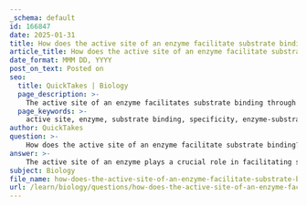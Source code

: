 ```yaml
---
_schema: default
id: 166847
date: 2025-01-31
title: How does the active site of an enzyme facilitate substrate binding?
article_title: How does the active site of an enzyme facilitate substrate binding?
date_format: MMM DD, YYYY
post_on_text: Posted on
seo:
  title: QuickTakes | Biology
  page_description: >-
    The active site of an enzyme facilitates substrate binding through its unique shape, forming an enzyme-substrate complex, stabilizing the transition state, and lowering activation energy. It engages in chemical interactions and may undergo conformational changes to optimize catalytic activity.
  page_keywords: >-
    active site, enzyme, substrate binding, specificity, enzyme-substrate complex, transition state, activation energy, chemical interactions, induced fit model, catalysis
author: QuickTakes
question: >-
    How does the active site of an enzyme facilitate substrate binding?
answer: >-
    The active site of an enzyme plays a crucial role in facilitating substrate binding and catalyzing biochemical reactions. Here’s how it works:\n\n1. **Specificity**: The active site is uniquely shaped to fit a specific substrate, which is determined by the enzyme's three-dimensional structure. This structure arises from the sequence of amino acids in the enzyme and how it folds. The precise fit between the active site and the substrate is often compared to a "lock and key" model, where the enzyme (lock) is specifically designed for a particular substrate (key).\n\n2. **Formation of Enzyme-Substrate Complex**: When the substrate binds to the active site, it forms an enzyme-substrate complex. This complex is essential for the reaction to occur. The binding stabilizes the transition state of the reaction, which lowers the activation energy required for the reaction to proceed. The interactions between the substrate and the amino acids in the active site are critical for this stabilization.\n\n3. **Chemical Interactions**: The active site contains specific amino acid residues that participate in various chemical interactions with the substrate. These interactions can include hydrogen bonds, ionic bonds, and hydrophobic interactions, which help to position the substrate correctly for the reaction. The arrangement of these amino acids is vital for the enzyme's catalytic activity.\n\n4. **Induced Fit Model**: In addition to the lock and key model, the induced fit model describes how the active site can undergo a conformational change upon substrate binding. This change enhances the fit between the enzyme and substrate, further stabilizing the enzyme-substrate complex and facilitating the reaction.\n\n5. **Catalysis**: Once the enzyme-substrate complex is formed, the enzyme catalyzes the conversion of the substrate into products. The active site may provide an environment that is conducive to the reaction, such as by bringing substrates into close proximity, orienting them correctly, or providing an optimal pH.\n\nIn summary, the active site of an enzyme is specifically structured to bind substrates effectively, forming a complex that stabilizes the transition state and lowers the activation energy required for the reaction, ultimately facilitating the biochemical process.
subject: Biology
file_name: how-does-the-active-site-of-an-enzyme-facilitate-substrate-binding.md
url: /learn/biology/questions/how-does-the-active-site-of-an-enzyme-facilitate-substrate-binding
---
```


&nbsp;